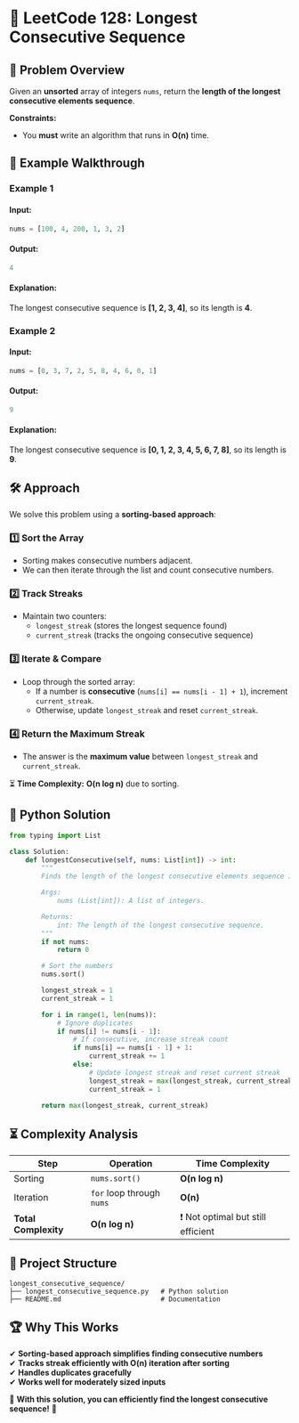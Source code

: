# 🔢 **LeetCode 128: Longest Consecutive Sequence**

## 📌 **Problem Overview**
Given an **unsorted** array of integers `nums`, return the **length of the longest consecutive elements sequence**.

**Constraints:**
- You **must** write an algorithm that runs in **O(n)** time.

## 🎯 **Example Walkthrough**

### **Example 1**
#### **Input:**
```python
nums = [100, 4, 200, 1, 3, 2]
```
#### **Output:**
```python
4
```
#### **Explanation:**
The longest consecutive sequence is **[1, 2, 3, 4]**, so its length is **4**.

### **Example 2**
#### **Input:**
```python
nums = [0, 3, 7, 2, 5, 8, 4, 6, 0, 1]
```
#### **Output:**
```python
9
```
#### **Explanation:**
The longest consecutive sequence is **[0, 1, 2, 3, 4, 5, 6, 7, 8]**, so its length is **9**.

## 🛠 **Approach**
We solve this problem using a **sorting-based approach**:

### **1️⃣ Sort the Array**
- Sorting makes consecutive numbers adjacent.
- We can then iterate through the list and count consecutive numbers.

### **2️⃣ Track Streaks**
- Maintain two counters:
  - `longest_streak` (stores the longest sequence found)
  - `current_streak` (tracks the ongoing consecutive sequence)

### **3️⃣ Iterate & Compare**
- Loop through the sorted array:
  - If a number is **consecutive** (`nums[i] == nums[i - 1] + 1`), increment `current_streak`.
  - Otherwise, update `longest_streak` and reset `current_streak`.

### **4️⃣ Return the Maximum Streak**
- The answer is the **maximum value** between `longest_streak` and `current_streak`.

⏳ **Time Complexity:** **O(n log n)** due to sorting.

## 🚀 **Python Solution**
```python
from typing import List

class Solution:
    def longestConsecutive(self, nums: List[int]) -> int:
        """
        Finds the length of the longest consecutive elements sequence in an unsorted list.

        Args:
            nums (List[int]): A list of integers.

        Returns:
            int: The length of the longest consecutive sequence.
        """
        if not nums:
            return 0

        # Sort the numbers
        nums.sort()

        longest_streak = 1
        current_streak = 1

        for i in range(1, len(nums)):
            # Ignore duplicates
            if nums[i] != nums[i - 1]:
                # If consecutive, increase streak count
                if nums[i] == nums[i - 1] + 1:
                    current_streak += 1
                else:
                    # Update longest streak and reset current streak
                    longest_streak = max(longest_streak, current_streak)
                    current_streak = 1

        return max(longest_streak, current_streak)
```

## ⏳ **Complexity Analysis**
| Step | Operation | Time Complexity |
|------|------------|----------------|
| Sorting | `nums.sort()` | **O(n log n)** |
| Iteration | `for` loop through `nums` | **O(n)** |
| **Total Complexity** | **O(n log n)** | ❗ Not optimal but still efficient |

## 📁 **Project Structure**
```
longest_consecutive_sequence/
├── longest_consecutive_sequence.py   # Python solution
├── README.md                         # Documentation
```

## 🏆 **Why This Works**
✔ **Sorting-based approach simplifies finding consecutive numbers**  
✔ **Tracks streak efficiently with O(n) iteration after sorting**  
✔ **Handles duplicates gracefully**  
✔ **Works well for moderately sized inputs**  

🚀 **With this solution, you can efficiently find the longest consecutive sequence!** 🎯